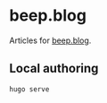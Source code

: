 # beep.blog

Articles for [beep.blog](https://www.beep.blog).

## Local authoring

```bash
hugo serve
```
